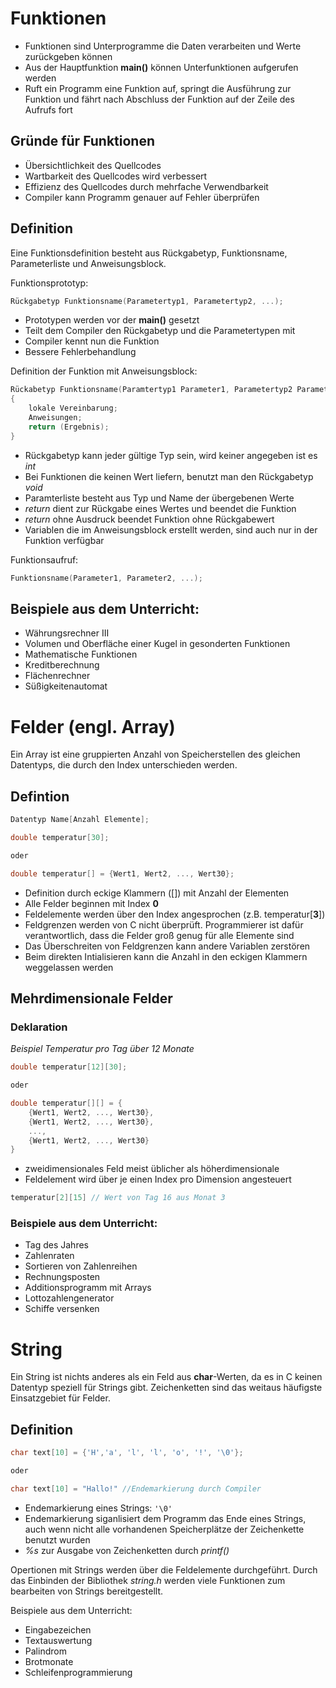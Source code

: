 # Funktionen

* Funktionen sind Unterprogramme die Daten verarbeiten und Werte zurückgeben können
* Aus der Hauptfunktion __main()__ können Unterfunktionen aufgerufen werden
* Ruft ein Programm eine Funktion auf, springt die Ausführung zur Funktion und fährt nach Abschluss der Funktion auf der Zeile des Aufrufs fort

## Gründe für Funktionen

* Übersichtlichkeit des Quellcodes
* Wartbarkeit des Quellcodes wird verbessert
* Effizienz des Quellcodes durch mehrfache Verwendbarkeit
* Compiler kann Programm genauer auf Fehler überprüfen

## Definition

Eine Funktionsdefinition besteht aus Rückgabetyp, Funktionsname, Parameterliste und Anweisungsblock.

Funktionsprototyp:
```c
Rückgabetyp Funktionsname(Parametertyp1, Parametertyp2, ...);
```
* Prototypen werden vor der __main()__ gesetzt
* Teilt dem Compiler den Rückgabetyp und die Parametertypen mit
* Compiler kennt nun die Funktion
* Bessere Fehlerbehandlung

Definition der Funktion mit Anweisungsblock:
```c
Rückabetyp Funktionsname(Paramtertyp1 Parameter1, Parametertyp2 Parameter2, ...)
{
    lokale Vereinbarung;
    Anweisungen;
    return (Ergebnis);
}
```
* Rückgabetyp kann jeder gültige Typ sein, wird keiner angegeben ist es _int_
* Bei Funktionen die keinen Wert liefern, benutzt man den Rückgabetyp _void_
* Paramterliste besteht aus Typ und Name der übergebenen Werte
* _return_ dient zur Rückgabe eines Wertes und beendet die Funktion
* _return_ ohne Ausdruck beendet Funktion ohne Rückgabewert
* Variablen die im Anweisungsblock erstellt werden, sind auch nur in der Funktion verfügbar

Funktionsaufruf:

```c
Funktionsname(Parameter1, Parameter2, ...);
```

## Beispiele aus dem Unterricht:

* Währungsrechner III
* Volumen und Oberfläche einer Kugel in gesonderten Funktionen
* Mathematische Funktionen
* Kreditberechnung
* Flächenrechner
* Süßigkeitenautomat


# Felder (engl. Array)

Ein Array ist eine gruppierten Anzahl von Speicherstellen des gleichen  Datentyps, die durch den Index unterschieden werden.

## Defintion

```c
Datentyp Name[Anzahl Elemente]; 

double temperatur[30];

oder

double temperatur[] = {Wert1, Wert2, ..., Wert30};
```
* Definition durch eckige Klammern ([]) mit Anzahl der Elementen
* Alle Felder beginnen mit Index __0__
* Feldelemente werden über den Index angesprochen (z.B. temperatur[__3__])
* Feldgrenzen werden von C nicht überprüft. Programmierer ist dafür verantwortlich, dass die Felder groß genug für alle Elemente sind
* Das Überschreiten von Feldgrenzen kann andere Variablen zerstören
* Beim direkten Intialisieren kann die Anzahl in den eckigen Klammern weggelassen werden


## Mehrdimensionale Felder

### Deklaration

_Beispiel Temperatur pro Tag über 12 Monate_

```c
double temperatur[12][30];

oder 

double temperatur[][] = {
    {Wert1, Wert2, ..., Wert30}, 
    {Wert1, Wert2, ..., Wert30},
    ...,
    {Wert1, Wert2, ..., Wert30}
}
```

* zweidimensionales Feld meist üblicher als höherdimensionale
* Feldelement wird über je einen Index pro Dimension angesteuert

```c
temperatur[2][15] // Wert von Tag 16 aus Monat 3
```

### Beispiele aus dem Unterricht:

* Tag des Jahres
* Zahlenraten
* Sortieren von Zahlenreihen
* Rechnungsposten
* Additionsprogramm mit Arrays
* Lottozahlengenerator
* Schiffe versenken

# String

Ein String ist nichts anderes als ein Feld aus __char__-Werten, da es in C keinen Datentyp speziell für Strings gibt. Zeichenketten sind das weitaus häufigste Einsatzgebiet für Felder.

## Definition

```c
char text[10] = {'H','a', 'l', 'l', 'o', '!', '\0'};

oder 

char text[10] = "Hallo!" //Endemarkierung durch Compiler
```
* Endemarkierung eines Strings: ``` '\0' ```
* Endemarkierung siganlisiert dem Programm das Ende eines Strings, auch wenn nicht alle vorhandenen Speicherplätze der Zeichenkette benutzt wurden
* _%s_ zur Ausgabe von Zeichenketten durch _printf()_

Opertionen mit Strings werden über die Feldelemente durchgeführt.
Durch das Einbinden der Bibliothek _string.h_ werden viele Funktionen zum bearbeiten von Strings bereitgestellt.

Beispiele aus dem Unterricht:

* Eingabezeichen
* Textauswertung
* Palindrom
* Brotmonate 
* Schleifenprogrammierung
